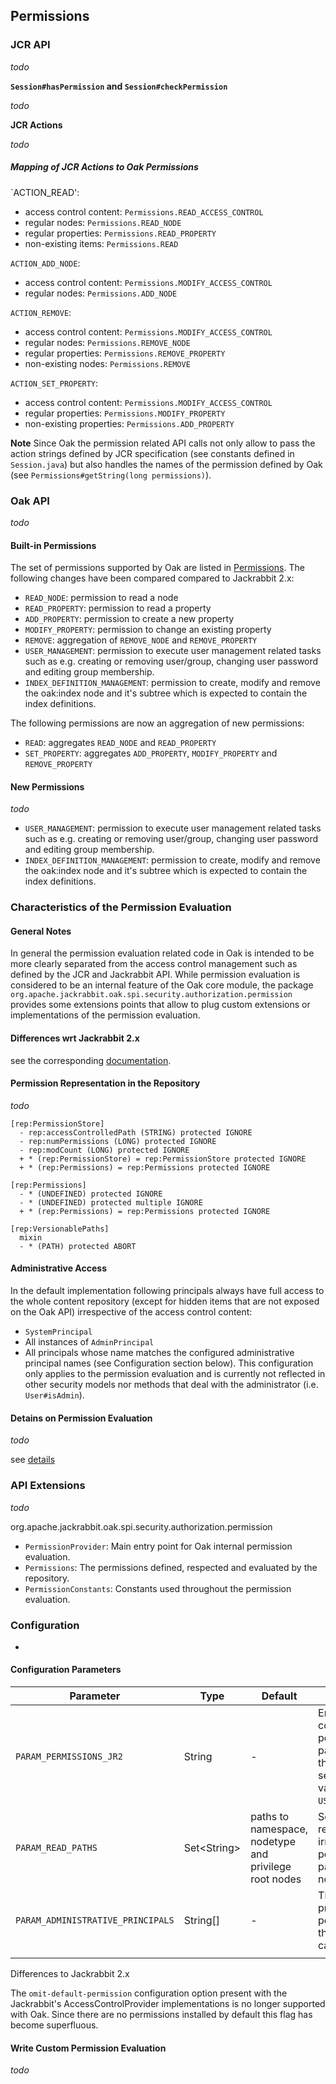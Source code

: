<!--
   Licensed to the Apache Software Foundation (ASF) under one or more
   contributor license agreements.  See the NOTICE file distributed with
   this work for additional information regarding copyright ownership.
   The ASF licenses this file to You under the Apache License, Version 2.0
   (the "License"); you may not use this file except in compliance with
   the License.  You may obtain a copy of the License at

       http://www.apache.org/licenses/LICENSE-2.0

   Unless required by applicable law or agreed to in writing, software
   distributed under the License is distributed on an "AS IS" BASIS,
   WITHOUT WARRANTIES OR CONDITIONS OF ANY KIND, either express or implied.
   See the License for the specific language governing permissions and
   limitations under the License.
-->

Permissions
--------------------------------------------------------------------------------

### JCR API

_todo_

**`Session#hasPermission` and `Session#checkPermission`**

_todo_

**JCR Actions**

_todo_

##### Mapping of JCR Actions to Oak Permissions

`ACTION_READ':

- access control content: `Permissions.READ_ACCESS_CONTROL`
- regular nodes: `Permissions.READ_NODE`
- regular properties: `Permissions.READ_PROPERTY`
- non-existing items: `Permissions.READ`

`ACTION_ADD_NODE`:

- access control content: `Permissions.MODIFY_ACCESS_CONTROL`
- regular nodes: `Permissions.ADD_NODE`

`ACTION_REMOVE`:

- access control content: `Permissions.MODIFY_ACCESS_CONTROL`
- regular nodes: `Permissions.REMOVE_NODE`
- regular properties: `Permissions.REMOVE_PROPERTY`
- non-existing nodes: `Permissions.REMOVE`

`ACTION_SET_PROPERTY`:

- access control content: `Permissions.MODIFY_ACCESS_CONTROL`
- regular properties: `Permissions.MODIFY_PROPERTY`
- non-existing properties: `Permissions.ADD_PROPERTY`

**Note**
Since Oak the permission related API calls not only allow to pass the action strings
defined by JCR specification (see constants defined in `Session.java`) but also
handles the names of the permission defined by Oak (see `Permissions#getString(long permissions)`).


### Oak API

_todo_

#### Built-in Permissions

The set of permissions supported by Oak are listed in [Permissions]. The following changes have been compared compared to Jackrabbit 2.x:

- `READ_NODE`: permission to read a node
- `READ_PROPERTY`: permission to read a property
- `ADD_PROPERTY`: permission to create a new property
- `MODIFY_PROPERTY`: permission to change an existing property
- `REMOVE`: aggregation of `REMOVE_NODE` and `REMOVE_PROPERTY`
- `USER_MANAGEMENT`: permission to execute user management related tasks such as e.g. creating or removing user/group, changing user password and editing group membership.
- `INDEX_DEFINITION_MANAGEMENT`: permission to create, modify and remove the oak:index node and it's subtree which is expected to contain the index definitions.

The following permissions are now an aggregation of new permissions:

- `READ`: aggregates `READ_NODE` and `READ_PROPERTY`
- `SET_PROPERTY`: aggregates `ADD_PROPERTY`, `MODIFY_PROPERTY` and `REMOVE_PROPERTY`

#### New Permissions

_todo_

- `USER_MANAGEMENT`: permission to execute user management related tasks such as e.g. creating or removing user/group, changing user password and editing group membership.
- `INDEX_DEFINITION_MANAGEMENT`: permission to create, modify and remove the oak:index node and it's subtree which is expected to contain the index definitions.


### Characteristics of the Permission Evaluation

#### General Notes

In general the permission evaluation related code in Oak is intended to be
more clearly separated from the access control management such as defined by the
JCR and Jackrabbit API. While permission evaluation is considered to be an
internal feature of the Oak core module, the package
`org.apache.jackrabbit.oak.spi.security.authorization.permission` provides some
extensions points that allow to plug custom extensions or implementations of
the permission evaluation.

#### Differences wrt Jackrabbit 2.x

see the corresponding [documentation](permission/differences.html).


#### Permission Representation in the Repository

_todo_

    [rep:PermissionStore]
      - rep:accessControlledPath (STRING) protected IGNORE
      - rep:numPermissions (LONG) protected IGNORE
      - rep:modCount (LONG) protected IGNORE
      + * (rep:PermissionStore) = rep:PermissionStore protected IGNORE
      + * (rep:Permissions) = rep:Permissions protected IGNORE

    [rep:Permissions]
      - * (UNDEFINED) protected IGNORE
      - * (UNDEFINED) protected multiple IGNORE
      + * (rep:Permissions) = rep:Permissions protected IGNORE

    [rep:VersionablePaths]
      mixin
      - * (PATH) protected ABORT


#### Administrative Access
In the default implementation following principals always have full access to
the whole content repository (except for hidden items that are not exposed
on the Oak API) irrespective of the access control content:

- `SystemPrincipal`
- All instances of `AdminPrincipal`
- All principals whose name matches the configured administrative principal names (see Configuration section below). This configuration only applies to the permission evaluation and is currently not reflected in other security models nor methods that deal with the administrator (i.e. `User#isAdmin`).


#### Detains on Permission Evaluation

_todo_

see [details](permission/evaluation.html)


### API Extensions

_todo_

org.apache.jackrabbit.oak.spi.security.authorization.permission

- `PermissionProvider`: Main entry point for Oak internal permission evaluation.
- `Permissions`: The permissions defined, respected and evaluated by the repository.
- `PermissionConstants`: Constants used throughout the permission evaluation.


### Configuration

- [AuthorizationConfiguration]: _todo_


#### Configuration Parameters

| Parameter                         | Type                | Default  | Description |
|-----------------------------------|---------------------|----------|-------------|
| `PARAM_PERMISSIONS_JR2`           | String              | \-       | Enables backwards compatible behavior for the permissions listed in the parameter value containing the permission names separated by ','. Supported values are: `USER_MANAGEMENT`,`REMOVE_NODE` |
| `PARAM_READ_PATHS`                | Set\<String\>       | paths to namespace, nodetype and privilege root nodes  | Set of paths that are always readable to all principals irrespective of other permissions defined at that path or inherited from other nodes. |
| `PARAM_ADMINISTRATIVE_PRINCIPALS` | String[]            | \-       | The names of the additional principals that have full permission and for which the permission evaluation can be skipped altogether. |
| | | | |


Differences to Jackrabbit 2.x

The `omit-default-permission` configuration option present with the Jackrabbit's AccessControlProvider implementations is no longer supported with Oak.
Since there are no permissions installed by default this flag has become superfluous.

#### Write Custom Permission Evaluation

_todo_



<!-- references -->
[Permissions]: /oak/docs/apidocs/org/apache/jackrabbit/org/apache/jackrabbit/oak/spi/security/authorization/permission/Permissions.html
[AuthorizationConfiguration]: /oak/docs/apidocs/org/apache/jackrabbit/oak/spi/security/authorization/AuthorizationConfiguration.html
